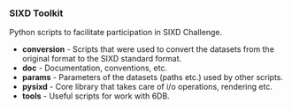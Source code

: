 ### SIXD Toolkit

Python scripts to facilitate participation in SIXD Challenge.

- **conversion** - Scripts that were used to convert the datasets from the original format to the SIXD standard format.
- **doc** - Documentation, conventions, etc.
- **params** - Parameters of the datasets (paths etc.) used by other scripts.
- **pysixd** - Core library that takes care of i/o operations, rendering etc.
- **tools** - Useful scripts for work with 6DB.
